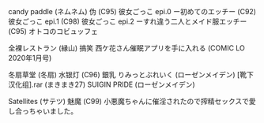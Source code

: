 candy paddle (ネムネム)
伪
(C95) 彼女ごっこ epi.0 ー初めてのエッチー
(C92) 彼女ごっこ epi.1 
(C98) 彼女ごっこ epi.2 ーすれ違う二人とメイド服エッチー
(C95) オトコのコビュッフェ



全裸レストラン (縁山)
搞笑
西ケ花さん催眠アプリを手に入れる (COMIC LO 2020年1月号) 



冬扇草堂 (冬扇)
水银灯
(C96) 銀乳 りみっとぶれいく (ローゼンメイデン) [靴下汉化组].rar
(まきまき27) SUIGIN PRIDE (ローゼンメイデン) 





Satellites (サテツ)
魅魔
(C99) 小悪魔ちゃんに催淫されたので搾精セックスで愛し合っちゃいました。